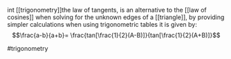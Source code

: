 int [[trigonometry]]the law of tangents, is an alternative to the [[law of cosines]] when solving for the unknown edges of a [[triangle]], by providing simpler calculations when using trigonometric tables
it is given by:
$$\frac{a-b}{a+b}= \frac{tan[\frac{1}{2}(A-B)]}{tan[\frac{1}{2}(A+B)]}$$

#trigonometry 